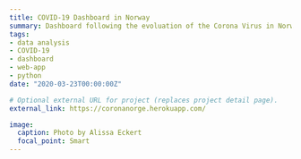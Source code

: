 ```yaml
---
title: COVID-19 Dashboard in Norway
summary: Dashboard following the evoluation of the Corona Virus in Norway. Github repo available [here](https://github.com/GregoireJan/CoronaHeroku).
tags:
- data analysis
- COVID-19
- dashboard
- web-app
- python
date: "2020-03-23T00:00:00Z"

# Optional external URL for project (replaces project detail page).
external_link: https://coronanorge.herokuapp.com/

image:
  caption: Photo by Alissa Eckert
  focal_point: Smart
---
```

